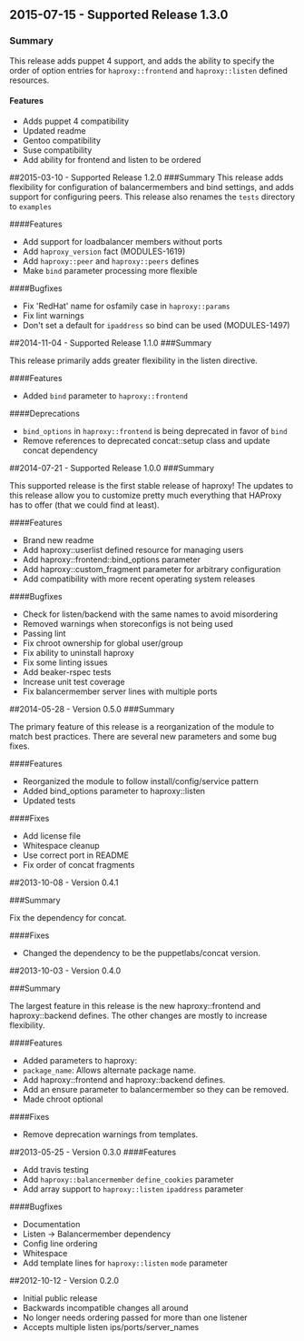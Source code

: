 ## 2015-07-15 - Supported Release 1.3.0
### Summary
This release adds puppet 4 support, and adds the ability to specify the order
of option entries for `haproxy::frontend` and `haproxy::listen` defined
resources.

#### Features
- Adds puppet 4 compatibility
- Updated readme
- Gentoo compatibility
- Suse compatibility
- Add ability for frontend and listen to be ordered


##2015-03-10 - Supported Release 1.2.0
###Summary
This release adds flexibility for configuration of balancermembers and bind settings, and adds support for configuring peers. This release also renames the `tests` directory to `examples`

####Features
- Add support for loadbalancer members without ports
- Add `haproxy_version` fact (MODULES-1619)
- Add `haproxy::peer` and `haproxy::peers` defines
- Make `bind` parameter processing more flexible

####Bugfixes
- Fix 'RedHat' name for osfamily case in `haproxy::params`
- Fix lint warnings
- Don't set a default for `ipaddress` so bind can be used (MODULES-1497)

##2014-11-04 - Supported Release 1.1.0
###Summary

This release primarily adds greater flexibility in the listen directive.

####Features
- Added `bind` parameter to `haproxy::frontend`

####Deprecations
- `bind_options` in `haproxy::frontend` is being deprecated in favor of `bind`
- Remove references to deprecated concat::setup class and update concat dependency

##2014-07-21 - Supported Release 1.0.0
###Summary

This supported release is the first stable release of haproxy! The updates to
this release allow you to customize pretty much everything that HAProxy has to
offer (that we could find at least).

####Features
- Brand new readme
- Add haproxy::userlist defined resource for managing users
- Add haproxy::frontend::bind_options parameter
- Add haproxy::custom_fragment parameter for arbitrary configuration
- Add compatibility with more recent operating system releases

####Bugfixes
- Check for listen/backend with the same names to avoid misordering
- Removed warnings when storeconfigs is not being used
- Passing lint
- Fix chroot ownership for global user/group
- Fix ability to uninstall haproxy
- Fix some linting issues
- Add beaker-rspec tests
- Increase unit test coverage
- Fix balancermember server lines with multiple ports

##2014-05-28 - Version 0.5.0
###Summary

The primary feature of this release is a reorganization of the
module to match best practices.  There are several new parameters
and some bug fixes.

####Features
- Reorganized the module to follow install/config/service pattern
- Added bind_options parameter to haproxy::listen
- Updated tests

####Fixes
- Add license file
- Whitespace cleanup
- Use correct port in README
- Fix order of concat fragments

##2013-10-08 - Version 0.4.1

###Summary

Fix the dependency for concat.

####Fixes
- Changed the dependency to be the puppetlabs/concat version.

##2013-10-03 - Version 0.4.0

###Summary

The largest feature in this release is the new haproxy::frontend
and haproxy::backend defines.  The other changes are mostly to
increase flexibility.

####Features
- Added parameters to haproxy:
 - `package_name`: Allows alternate package name.
- Add haproxy::frontend and haproxy::backend defines.
- Add an ensure parameter to balancermember so they can be removed.
- Made chroot optional

####Fixes
- Remove deprecation warnings from templates.

##2013-05-25 - Version 0.3.0
####Features
- Add travis testing
- Add `haproxy::balancermember` `define_cookies` parameter
- Add array support to `haproxy::listen` `ipaddress` parameter

####Bugfixes
- Documentation
- Listen -> Balancermember dependency
- Config line ordering
- Whitespace
- Add template lines for `haproxy::listen` `mode` parameter

##2012-10-12 - Version 0.2.0
- Initial public release
- Backwards incompatible changes all around
- No longer needs ordering passed for more than one listener
- Accepts multiple listen ips/ports/server_names
